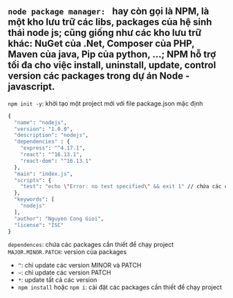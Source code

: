 `node package manager: ` hay còn gọi là NPM, là một kho lưu trữ các libs, packages của hệ sinh thái node js; cũng giống như các kho lưu trữ khác: NuGet của .Net, Composer của PHP, Maven của java, Pip của python, ...; NPM hỗ trợ tối đa cho việc install, uninstall, update, control version các packages trong dự án Node - javascript.
---
`npm init -y`: khởi tạo một project mới với file package.json mặc định
```sh
{
  "name": "nodejs",
  "version": "1.0.0",
  "description": "nodejs",
  "dependencies" : {
    "express": "^4.17.1",
    "react": "^16.13.1",
    "react-dom": "^16.13.1"
  },
  "main": "index.js",
  "scripts": {
    "test": "echo \"Error: no test specified\" && exit 1" // chứa các câu lệnh để chạy project
  },
  "keywords": [
    "nodejs"
  ],
  "author": "Nguyen Cong Gioi",
  "license": "ISC"
}
```
`dependences`: chứa các packages cần thiết để chạy project
`MAJOR.MINOR.PATCH`: version của packages
- `^`: chỉ update các version MINOR và PATCH
- `~`: chỉ update các version PATCH
- `*`: update tất cả các version
- `npm install` hoặc `npm i`: cài đặt các packages cần thiết để chạy project
